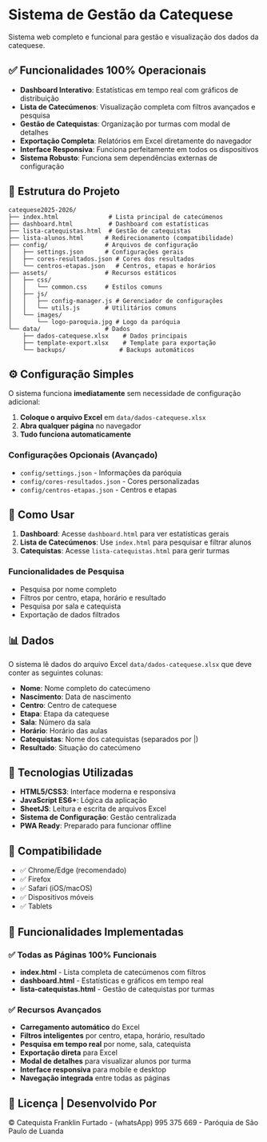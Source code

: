 # Sistema de Gestão da Catequese

Sistema web completo e funcional para gestão e visualização dos dados da catequese.

## ✅ Funcionalidades 100% Operacionais

- **Dashboard Interativo**: Estatísticas em tempo real com gráficos de distribuição
- **Lista de Catecúmenos**: Visualização completa com filtros avançados e pesquisa
- **Gestão de Catequistas**: Organização por turmas com modal de detalhes
- **Exportação Completa**: Relatórios em Excel diretamente do navegador
- **Interface Responsiva**: Funciona perfeitamente em todos os dispositivos
- **Sistema Robusto**: Funciona sem dependências externas de configuração

## 📁 Estrutura do Projeto

```
catequese2025-2026/
├── index.html              # Lista principal de catecúmenos
├── dashboard.html          # Dashboard com estatísticas
├── lista-catequistas.html  # Gestão de catequistas
├── lista-alunos.html      # Redirecionamento (compatibilidade)
├── config/                # Arquivos de configuração
│   ├── settings.json      # Configurações gerais
│   ├── cores-resultados.json # Cores dos resultados
│   └── centros-etapas.json   # Centros, etapas e horários
├── assets/                # Recursos estáticos
│   ├── css/
│   │   └── common.css     # Estilos comuns
│   ├── js/
│   │   ├── config-manager.js # Gerenciador de configurações
│   │   └── utils.js       # Utilitários comuns
│   └── images/
│       └── logo-paroquia.jpg # Logo da paróquia
└── data/                  # Dados
    ├── dados-catequese.xlsx    # Dados principais
    ├── template-export.xlsx    # Template para exportação
    └── backups/               # Backups automáticos
```

## ⚙️ Configuração Simples

O sistema funciona **imediatamente** sem necessidade de configuração adicional:

1. **Coloque o arquivo Excel** em `data/dados-catequese.xlsx`
2. **Abra qualquer página** no navegador
3. **Tudo funciona automaticamente**

### Configurações Opcionais (Avançado)
- `config/settings.json` - Informações da paróquia
- `config/cores-resultados.json` - Cores personalizadas
- `config/centros-etapas.json` - Centros e etapas

## 🎯 Como Usar

1. **Dashboard**: Acesse `dashboard.html` para ver estatísticas gerais
2. **Lista de Catecúmenos**: Use `index.html` para pesquisar e filtrar alunos
3. **Catequistas**: Acesse `lista-catequistas.html` para gerir turmas

### Funcionalidades de Pesquisa
- Pesquisa por nome completo
- Filtros por centro, etapa, horário e resultado
- Pesquisa por sala e catequista
- Exportação de dados filtrados

## 📊 Dados

O sistema lê dados do arquivo Excel `data/dados-catequese.xlsx` que deve conter as seguintes colunas:
- **Nome**: Nome completo do catecúmeno
- **Nascimento**: Data de nascimento
- **Centro**: Centro de catequese
- **Etapa**: Etapa da catequese
- **Sala**: Número da sala
- **Horário**: Horário das aulas
- **Catequistas**: Nome dos catequistas (separados por |)
- **Resultado**: Situação do catecúmeno

## 🔧 Tecnologias Utilizadas

- **HTML5/CSS3**: Interface moderna e responsiva
- **JavaScript ES6+**: Lógica da aplicação
- **SheetJS**: Leitura e escrita de arquivos Excel
- **Sistema de Configuração**: Gestão centralizada
- **PWA Ready**: Preparado para funcionar offline

## 📱 Compatibilidade

- ✅ Chrome/Edge (recomendado)
- ✅ Firefox
- ✅ Safari (iOS/macOS)
- ✅ Dispositivos móveis
- ✅ Tablets

## 🚀 Funcionalidades Implementadas

### ✅ Todas as Páginas 100% Funcionais
- **index.html** - Lista completa de catecúmenos com filtros
- **dashboard.html** - Estatísticas e gráficos em tempo real  
- **lista-catequistas.html** - Gestão de catequistas por turmas

### ✅ Recursos Avançados
- **Carregamento automático** do Excel
- **Filtros inteligentes** por centro, etapa, horário, resultado
- **Pesquisa em tempo real** por nome, sala, catequista
- **Exportação direta** para Excel
- **Modal de detalhes** para visualizar alunos por turma
- **Interface responsiva** para mobile e desktop
- **Navegação integrada** entre todas as páginas

## 📄 Licença | Desenvolvido Por

© Catequista Franklin Furtado - (whatsApp) 995 375 669 - Paróquia de São Paulo de Luanda
